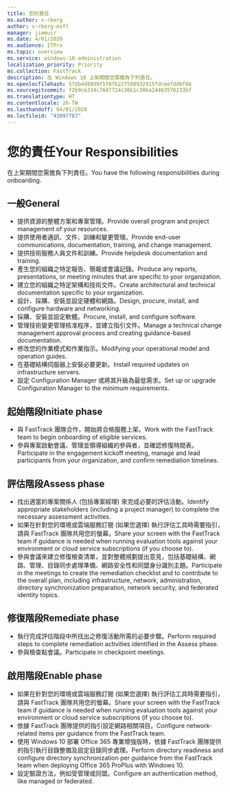 ```yaml
---
title: 您的責任
ms.author: v-rberg
author: v-rberg-msft
manager: jimmuir
ms.date: 4/01/2020
ms.audience: ITPro
ms.topic: overview
ms.service: windows-10-administration
localization_priority: Priority
ms.collection: FastTrack
description: 在 Windows 10 上架期間您需擔負下列責任。
ms.openlocfilehash: 57db4d80d9f5f0fb227598932915fdceefddbf66
ms.sourcegitcommit: f2b9cb334c7687724c36b1c38ba24463576233bf
ms.translationtype: HT
ms.contentlocale: zh-TW
ms.lasthandoff: 04/01/2020
ms.locfileid: "43097787"
---
```

# <a name="your-responsibilities"></a><span data-ttu-id="c0e74-103">您的責任</span><span class="sxs-lookup"><span data-stu-id="c0e74-103">Your Responsibilities</span></span>

<span data-ttu-id="c0e74-104">在上架期間您需擔負下列責任。</span><span class="sxs-lookup"><span data-stu-id="c0e74-104">You have the following responsibilities during onboarding.</span></span>

## <a name="general"></a><span data-ttu-id="c0e74-105">一般</span><span class="sxs-lookup"><span data-stu-id="c0e74-105">General</span></span>

- <span data-ttu-id="c0e74-106">提供資源的整體方案和專案管理。</span><span class="sxs-lookup"><span data-stu-id="c0e74-106">Provide overall program and project management of your resources.</span></span>
- <span data-ttu-id="c0e74-107">提供使用者通訊、文件、訓練和變更管理。</span><span class="sxs-lookup"><span data-stu-id="c0e74-107">Provide end-user communications, documentation, training, and change management.</span></span>
- <span data-ttu-id="c0e74-108">提供技術服務人員文件和訓練。</span><span class="sxs-lookup"><span data-stu-id="c0e74-108">Provide helpdesk documentation and training.</span></span>
- <span data-ttu-id="c0e74-109">產生您的組織之特定報告、簡報或會議記錄。</span><span class="sxs-lookup"><span data-stu-id="c0e74-109">Produce any reports, presentations, or meeting minutes that are specific to your organization.</span></span>
- <span data-ttu-id="c0e74-110">建立您的組織之特定架構和技術文件。</span><span class="sxs-lookup"><span data-stu-id="c0e74-110">Create architectural and technical documentation specific to your organization.</span></span>
- <span data-ttu-id="c0e74-111">設計、採購、安裝並設定硬體和網路。</span><span class="sxs-lookup"><span data-stu-id="c0e74-111">Design, procure, install, and configure hardware and networking.</span></span>
- <span data-ttu-id="c0e74-112">採購、安裝並設定軟體。</span><span class="sxs-lookup"><span data-stu-id="c0e74-112">Procure, install, and configure software.</span></span>
- <span data-ttu-id="c0e74-113">管理技術變更管理核准程序，並建立指引文件。</span><span class="sxs-lookup"><span data-stu-id="c0e74-113">Manage a technical change management approval process and creating guidance-based documentation.</span></span>
- <span data-ttu-id="c0e74-114">修改您的作業模式和作業指示。</span><span class="sxs-lookup"><span data-stu-id="c0e74-114">Modifying your operational model and operation guides.</span></span>
- <span data-ttu-id="c0e74-115">在基礎結構伺服器上安裝必要更新。</span><span class="sxs-lookup"><span data-stu-id="c0e74-115">Install required updates on infrastructure servers.</span></span>
- <span data-ttu-id="c0e74-116">設定 Configuration Manager 或將其升級為最低需求。</span><span class="sxs-lookup"><span data-stu-id="c0e74-116">Set up or upgrade Configuration Manager to the minimum requirements.</span></span>

## <a name="initiate-phase"></a><span data-ttu-id="c0e74-117">起始階段</span><span class="sxs-lookup"><span data-stu-id="c0e74-117">Initiate phase</span></span>

- <span data-ttu-id="c0e74-118">與 FastTrack 團隊合作，開始將合格服務上架。</span><span class="sxs-lookup"><span data-stu-id="c0e74-118">Work with the FastTrack team to begin onboarding of eligible services.</span></span>
- <span data-ttu-id="c0e74-119">參與專案啟動會議、管理並領導組織的參與者，並確認修復時間表。</span><span class="sxs-lookup"><span data-stu-id="c0e74-119">Participate in the engagement kickoff meeting, manage and lead participants from your organization, and confirm remediation timelines.</span></span>

## <a name="assess-phase"></a><span data-ttu-id="c0e74-120">評估階段</span><span class="sxs-lookup"><span data-stu-id="c0e74-120">Assess phase</span></span>

- <span data-ttu-id="c0e74-121">找出適當的專案關係人 (包括專案經理) 來完成必要的評估活動。</span><span class="sxs-lookup"><span data-stu-id="c0e74-121">Identify appropriate stakeholders (including a project manager) to complete the necessary assessment activities.</span></span>
- <span data-ttu-id="c0e74-122">如果在針對您的環境或雲端服務訂閱 (如果您選擇) 執行評估工具時需要指引，請與 FastTrack 團隊共用您的螢幕。</span><span class="sxs-lookup"><span data-stu-id="c0e74-122">Share your screen with the FastTrack team if guidance is needed when running evaluation tools against your environment or cloud service subscriptions (if you choose to).</span></span>
- <span data-ttu-id="c0e74-123">參與會議來建立修復檢查清單，並對整體規劃提出意見，包括基礎結構、網路、管理、目錄同步處理準備、網路安全性和同盟身分識別主題。</span><span class="sxs-lookup"><span data-stu-id="c0e74-123">Participate in the meetings to create the remediation checklist and to contribute to the overall plan, including infrastructure, network, administration, directory synchronization preparation, network security, and federated identity topics.</span></span>

## <a name="remediate-phase"></a><span data-ttu-id="c0e74-124">修復階段</span><span class="sxs-lookup"><span data-stu-id="c0e74-124">Remediate phase</span></span>

- <span data-ttu-id="c0e74-125">執行完成評估階段中所找出之修復活動所需的必要步驟。</span><span class="sxs-lookup"><span data-stu-id="c0e74-125">Perform required steps to complete remediation activities identified in the Assess phase.</span></span>
- <span data-ttu-id="c0e74-126">參與檢查點會議。</span><span class="sxs-lookup"><span data-stu-id="c0e74-126">Participate in checkpoint meetings.</span></span>

## <a name="enable-phase"></a><span data-ttu-id="c0e74-127">啟用階段</span><span class="sxs-lookup"><span data-stu-id="c0e74-127">Enable phase</span></span>

- <span data-ttu-id="c0e74-128">如果在針對您的環境或雲端服務訂閱 (如果您選擇) 執行評估工具時需要指引，請與 FastTrack 團隊共用您的螢幕。</span><span class="sxs-lookup"><span data-stu-id="c0e74-128">Share your screen with the FastTrack team if guidance is needed when running evaluation tools against your environment or cloud service subscriptions (if you choose to).</span></span>
- <span data-ttu-id="c0e74-129">依據 FastTrack 團隊提供的指引設定網路相關項目。</span><span class="sxs-lookup"><span data-stu-id="c0e74-129">Configure network-related items per guidance from the FastTrack team.</span></span>
- <span data-ttu-id="c0e74-130">使用 Windows 10 部署 Office 365 專業增強版時，依據 FastTrack 團隊提供的指引執行目錄整備及設定目錄同步處理。</span><span class="sxs-lookup"><span data-stu-id="c0e74-130">Perform directory readiness and configure directory synchronization per guidance from the FastTrack team when deploying Office 365 ProPlus with Windows 10.</span></span>
- <span data-ttu-id="c0e74-131">設定驗證方法，例如受管理或同盟。</span><span class="sxs-lookup"><span data-stu-id="c0e74-131">Configure an authentication method, like managed or federated.</span></span>

